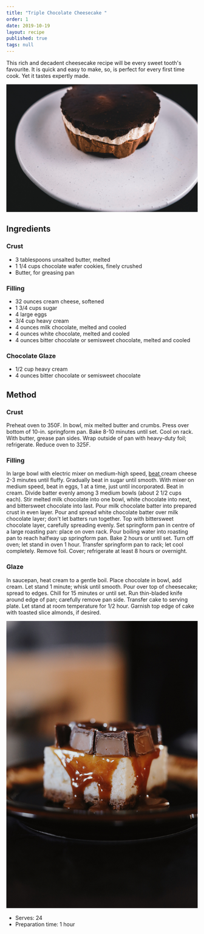 ```yaml
---
title: "Triple Chocolate Cheesecake "
order: 1
date: 2019-10-19
layout: recipe
published: true
tags: null
---
```

This rich and decadent cheesecake recipe will be every sweet tooth's favourite. It is quick and easy to make, so, is perfect for every first time cook. Yet it tastes expertly made. 

![Cheesecake with three layers of different colours ](../uploads/triplechoc-copy.jpg "Triple Chocolate Cheesecake ")

## Ingredients

### Crust

* 3 tablespoons unsalted butter, melted
* 1 1/4 cups chocolate wafer cookies, finely crushed 
* Butter, for greasing pan 

### Filling

* 32 ounces cream cheese, softened
* 1 3/4 cups sugar
* 4 large eggs
* 3/4 cup heavy cream
* 4 ounces milk chocolate, melted and cooled
* 4 ounces white chocolate, melted and cooled
* 4 ounces bitter chocolate or semisweet chocolate, melted and cooled

### Chocolate Glaze

* 1/2  cup heavy cream
* 4 ounces bitter chocolate or semisweet chocolate

## Method

### Crust

Preheat oven to 350F. In bowl, mix melted butter and crumbs. Press over bottom of 10-in. springform pan. Bake 8-10 minutes until set. Cool on rack. With butter, grease pan sides. Wrap outside of pan with heavy-duty foil; refrigerate. Reduce oven to 325F. 

### Filling

In large bowl with electric mixer on medium-high speed, [beat ](https://www.thespruceeats.com/definition-of-beat-3883684#:~:text=The%20word%20beat%20usually%20means,the%20ingredients%20along%20with%20air.)cream cheese 2-3 minutes until fluffy. Gradually beat in sugar until smooth. With mixer on medium speed, beat in eggs, 1 at a time, just until incorporated. Beat in cream. Divide batter evenly among 3 medium bowls (about 2 1/2 cups each). Stir melted milk chocolate into one bowl, white chocolate into next, and bittersweet chocolate into last. Pour milk chocolate batter into prepared crust in even layer. Pour and spread white chocolate batter over milk chocolate layer; don't let batters run together. Top with bittersweet chocolate layer, carefully spreading evenly. Set springform pan in centre of a large roasting pan: place on oven rack.   Pour boiling water into roasting pan to reach halfway up springform pan. Bake 2 hours or until set. Turn off oven; let stand in oven 1 hour. Transfer springform pan to rack; let cool completely. Remove foil. Cover; refrigerate at least 8 hours or overnight. 

### Glaze

In saucepan, heat cream to a gentle boil. Place chocolate in bowl, add cream. Let stand 1 minute; whisk until smooth. Pour over top of cheesecake; spread to edges. Chill for 15 minutes or until set. Run thin-bladed knife around edge of pan; carefully remove pan side. Transfer cake to serving plate. Let stand at room temperature for 1/2 hour. Garnish top edge of cake with toasted slice almonds, if desired. 

![White cheesecake with chocolate pieces on top ](../uploads/fallon-michael-fde8e30pjl4-unsplash.jpg)

* Serves: 24
* Preparation time: 1 hour